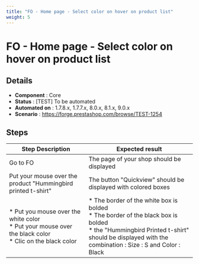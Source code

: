 ```yaml
---
title: "FO - Home page - Select color on hover on product list"
weight: 5
---
```


# FO - Home page - Select color on hover on product list
## Details
* **Component** : Core
* **Status** : [TEST] To be automated
* **Automated on** : 1.7.8.x, 1.7.7.x, 8.0.x, 8.1.x, 9.0.x
* **Scenario** : https://forge.prestashop.com/browse/TEST-1254

## Steps
| Step Description | Expected result |
| ----- | ----- |
| Go to FO | The page of your shop should be displayed |
| Put your mouse over the product "Hummingbird printed t-shirt" | The button "Quickview" should be displayed with colored boxes |
| * Put you mouse over the white color<br> * Put your mouse over the black color<br> * Clic on the black color | * The border of the white box is bolded <br> * The border of the black box is bolded <br> * the "Hummingbird Printed t-shirt" should be displayed with the combination : Size : S and Color : Black |
